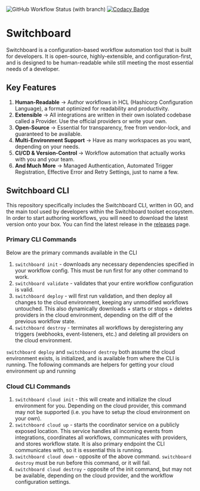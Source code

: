 ![GitHub Workflow Status (with branch)](https://img.shields.io/github/actions/workflow/status/switchboard-org/switchboard/ci.yaml)
[![Codacy Badge](https://app.codacy.com/project/badge/Grade/b8033196b71241a18242c53ba868cc45)](https://www.codacy.com/gh/switchboard-org/switchboard/dashboard?utm_source=github.com&amp;utm_medium=referral&amp;utm_content=switchboard-org/switchboard&amp;utm_campaign=Badge_Grade)
# Switchboard

Switchboard is a configuration-based workflow automation tool that is built for developers. It is open-source,
highly-extensible, and configuration-first, and is designed to be human-readable while still meeting the most
essential needs of a developer.

## Key Features

1. **Human-Readable** -> Author workflows in HCL (Hashicorp Configuration Language), a format optimized for readability
   and productivity.
2. **Extensible** -> All integrations are written in their own isolated codebase called a Provider. Use the official
   providers or write your own.
3. **Open-Source** -> Essential for transparency, free from vendor-lock, and guaranteed to be available.
4. **Multi-Environment Support** -> Have as many workspaces as you want, depending on your needs.
5. **CI/CD & Version-Control** -> Workflow automation that actually works with you and your team.
6. **And Much More** -> Managed Authentication, Automated Trigger Registration, Effective Error and Retry Settings, just
   to name a few.

## Switchboard CLI

This repository specifically includes the Switchboard CLI, written in GO, and the main tool used by developers within
the
Switchboard toolset ecosystem. In order to start authoring workflows, you will need to download the latest
version onto your box. You can find the latest release in the
[releases](https://github.com/switchboard-org/switchboard/releases) page.

### Primary CLI Commands

Below are the primary commands available in the CLI

1. `switchboard init` - downloads any necessary dependencies specified in your workflow config. This must
   be run first for any other command to work.
2. `switchboard validate` - validates that your entire workflow configuration is valid.
3. `switchboard deploy` - will first run validation, and then deploy all changes to the cloud environment, keeping
   any unmodified workflows untouched. This also dynamically downloads + starts or stops + deletes providers in the
   cloud environment,
   depending on the diff of the previous workflow state.
4. `switchboard destroy` - terminates all workflows by deregistering any triggers (webhooks, event-listeners, etc.)
   and deleting all providers on the cloud environment.

`switchboard deploy` and `switchboard destroy` both assume the cloud environment exists, is initialized, and is
available
from where the CLI is running. The following commands are helpers for getting your cloud environment up and running

### Cloud CLI Commands

1. `switchboard cloud init` - this will create and initialize the cloud environment for you. Depending on the cloud
   provider,
   this command may not be supported (i.e. you have to setup the cloud environment on your own).
2. `switchboard cloud up` - starts the coordinator service on a publicly exposed location. This service handles all
   incoming
   events from integrations, coordinates all workflows, communicates with providers, and stores workflow state. It is
   also
   primary endpoint the CLI communicates with, so it is essential this is running.
3. `switchboard cloud down` - opposite of the above command. `switchboard destroy` must be run before this command, or
   it will fail.
4. `switchboard cloud destroy` - opposite of the init command, but may not be available, depending on the cloud
   provider, and the
   workflow configuration settings.
